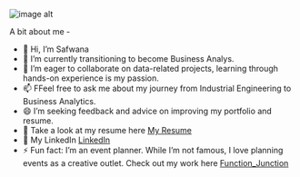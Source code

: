 ![image alt](https://github.com/Safwana15/Safwana15/blob/4e0bd76a378f38d38412e58b9892a0b66d5eb7d1/GITHUB.jpg)

A bit about me - 
- 👋 Hi, I’m Safwana
- 👀 I’m currently transitioning to become Business Analys.
- 💞️ I’m eager to collaborate on data-related projects, learning through hands-on experience is my passion.
- 📫 FFeel free to ask me about my journey from Industrial Engineering to Business Analytics.
- 😄 I’m seeking feedback and advice on improving my portfolio and resume.
- 📄 Take a look at my resume here  [My Resume](https://drive.google.com/file/d/1XZlMGXXSxaLsGjZoLbO17s6z_mxOftgi/view?usp=drive_link)
- 🌱 My LinkedIn [LinkedIn](https://www.linkedin.com/in/safwana/)
- ⚡ Fun fact: I’m an event planner. While I’m not famous, I love planning events as a creative outlet. Check out my work here [Function_Junction](https://www.instagram.com/function_junction_events.gta/) 

<!---
Safwana15/Safwana15 is a ✨ special ✨ repository because its `README.md` (this file) appears on your GitHub profile.
You can click the Preview link to take a look at your changes.
--->
